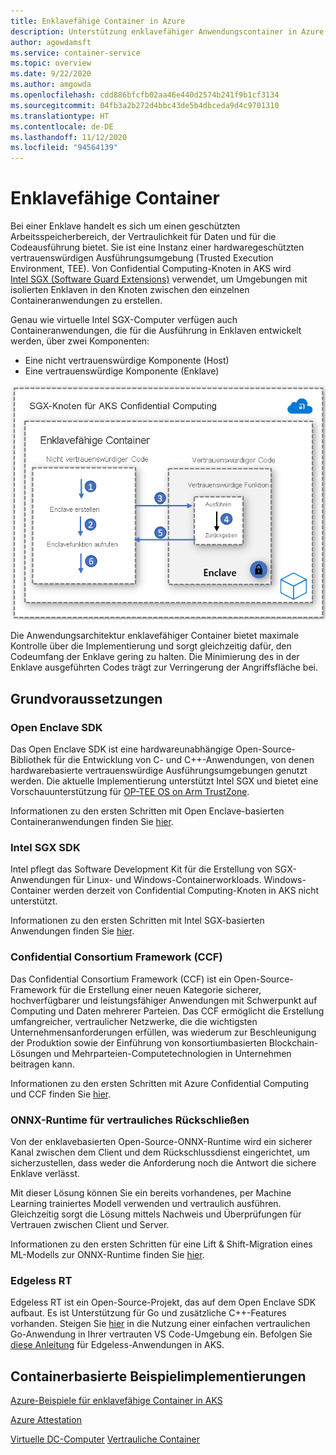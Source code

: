 ```yaml
---
title: Enklavefähige Container in Azure
description: Unterstützung enklavefähiger Anwendungscontainer in Azure Kubernetes Service (AKS)
author: agowdamsft
ms.service: container-service
ms.topic: overview
ms.date: 9/22/2020
ms.author: amgowda
ms.openlocfilehash: cdd886bfcfb02aa46e440d2574b241f9b1cf3134
ms.sourcegitcommit: 04fb3a2b272d4bbc43de5b4dbceda9d4c9701310
ms.translationtype: HT
ms.contentlocale: de-DE
ms.lasthandoff: 11/12/2020
ms.locfileid: "94564139"
---
```

# <a name="enclave-aware-containers"></a>Enklavefähige Container

Bei einer Enklave handelt es sich um einen geschützten Arbeitsspeicherbereich, der Vertraulichkeit für Daten und für die Codeausführung bietet. Sie ist eine Instanz einer hardwaregeschützten vertrauenswürdigen Ausführungsumgebung (Trusted Execution Environment, TEE). Von Confidential Computing-Knoten in AKS wird [Intel SGX (Software Guard Extensions)](https://software.intel.com/sgx) verwendet, um Umgebungen mit isolierten Enklaven in den Knoten zwischen den einzelnen Containeranwendungen zu erstellen.

Genau wie virtuelle Intel SGX-Computer verfügen auch Containeranwendungen, die für die Ausführung in Enklaven entwickelt werden, über zwei Komponenten:

- Eine nicht vertrauenswürdige Komponente (Host)
- Eine vertrauenswürdige Komponente (Enklave)

![Architektur enklavefähiger Container](./media/enclave-aware-containers/enclaveawarecontainer.png)

Die Anwendungsarchitektur enklavefähiger Container bietet maximale Kontrolle über die Implementierung und sorgt gleichzeitig dafür, den Codeumfang der Enklave gering zu halten. Die Minimierung des in der Enklave ausgeführten Codes trägt zur Verringerung der Angriffsfläche bei.   

## <a name="enablers"></a>Grundvoraussetzungen

### <a name="open-enclave-sdk"></a>Open Enclave SDK
Das Open Enclave SDK ist eine hardwareunabhängige Open-Source-Bibliothek für die Entwicklung von C- und C++-Anwendungen, von denen hardwarebasierte vertrauenswürdige Ausführungsumgebungen genutzt werden. Die aktuelle Implementierung unterstützt Intel SGX und bietet eine Vorschauunterstützung für [OP-TEE OS on Arm TrustZone](https://optee.readthedocs.io/en/latest/general/about.html).

Informationen zu den ersten Schritten mit Open Enclave-basierten Containeranwendungen finden Sie [hier](https://github.com/openenclave/openenclave/tree/master/docs/GettingStartedDocs).

### <a name="intel-sgx-sdk"></a>Intel SGX SDK
Intel pflegt das Software Development Kit für die Erstellung von SGX-Anwendungen für Linux- und Windows-Containerworkloads. Windows-Container werden derzeit von Confidential Computing-Knoten in AKS nicht unterstützt.

Informationen zu den ersten Schritten mit Intel SGX-basierten Anwendungen finden Sie [hier](https://software.intel.com/content/www/us/en/develop/topics/software-guard-extensions/sdk.html).

### <a name="confidential-consortium-framework-ccf"></a>Confidential Consortium Framework (CCF)
Das Confidential Consortium Framework (CCF) ist ein Open-Source-Framework für die Erstellung einer neuen Kategorie sicherer, hochverfügbarer und leistungsfähiger Anwendungen mit Schwerpunkt auf Computing und Daten mehrerer Parteien. Das CCF ermöglicht die Erstellung umfangreicher, vertraulicher Netzwerke, die die wichtigsten Unternehmensanforderungen erfüllen, was wiederum zur Beschleunigung der Produktion sowie der Einführung von konsortiumbasierten Blockchain-Lösungen und Mehrparteien-Computetechnologien in Unternehmen beitragen kann.

Informationen zu den ersten Schritten mit Azure Confidential Computing und CCF finden Sie [hier](https://github.com/Microsoft/CCF).

### <a name="confidential-inferencing-onnx-runtime"></a>ONNX-Runtime für vertrauliches Rückschließen

Von der enklavebasierten Open-Source-ONNX-Runtime wird ein sicherer Kanal zwischen dem Client und dem Rückschlussdienst eingerichtet, um sicherzustellen, dass weder die Anforderung noch die Antwort die sichere Enklave verlässt. 

Mit dieser Lösung können Sie ein bereits vorhandenes, per Machine Learning trainiertes Modell verwenden und vertraulich ausführen. Gleichzeitig sorgt die Lösung mittels Nachweis und Überprüfungen für Vertrauen zwischen Client und Server. 

Informationen zu den ersten Schritten für eine Lift & Shift-Migration eines ML-Modells zur ONNX-Runtime finden Sie [hier](https://aka.ms/confidentialinference).

### <a name="edgeless-rt"></a>Edgeless RT

Edgeless RT ist ein Open-Source-Projekt, das auf dem Open Enclave SDK aufbaut. Es ist Unterstützung für Go und zusätzliche C++-Features vorhanden. Steigen Sie [hier](https://github.com/edgelesssys/edgelessrt) in die Nutzung einer einfachen vertraulichen Go-Anwendung in Ihrer vertrauten VS Code-Umgebung ein. Befolgen Sie [diese Anleitung](https://github.com/edgelesssys/edgelessrt/blob/master/docs/ERTAzureAKSDeployment.md) für Edgeless-Anwendungen in AKS.


## <a name="container-based-sample-implementations"></a>Containerbasierte Beispielimplementierungen

[Azure-Beispiele für enklavefähige Container in AKS](https://github.com/Azure-Samples/confidential-computing/tree/main/containersamples)

<!-- LINKS - external -->
[Azure Attestation](../attestation/overview.md)


<!-- LINKS - internal -->
[Virtuelle DC-Computer](./virtual-machine-solutions.md)
[Vertrauliche Container](./confidential-containers.md)